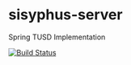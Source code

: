 # sisyphus-server

Spring TUSD Implementation


[![Build Status](https://travis-ci.org/k-pozhidaev/sisyphus-server.svg?branch=master)](https://travis-ci.org/k-pozhidaev/sisyphus-server)

